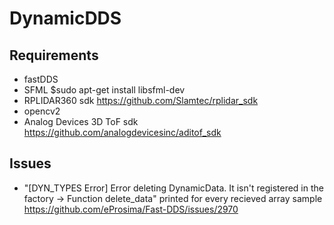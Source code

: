 # DynamicDDS
## Requirements
- fastDDS
- SFML $sudo apt-get install libsfml-dev
- RPLIDAR360 sdk https://github.com/Slamtec/rplidar_sdk
- opencv2
- Analog Devices 3D ToF sdk https://github.com/analogdevicesinc/aditof_sdk


## Issues
- "[DYN_TYPES Error] Error deleting DynamicData. It isn't registered in the factory -> Function delete_data" printed for every recieved array sample https://github.com/eProsima/Fast-DDS/issues/2970